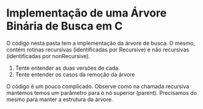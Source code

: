 # Implementação de uma Árvore Binária de Busca em C

O código nesta pasta tem a implementação da árvore de busca. O mesmo, contém
rotinas recursivas (identificadas por Recursive) e não recursivas
(identificadas por nonRecursive).

1. Tente entender as duas versões de cada.
1. Tente entender os casos da remoção da árvore

O código é um pouco complicado. Observe como na chamada recursiva mantemos
temos um parâmetro para o nó superior (parent). Precisamos do mesmo para
manter a estrutura da árvore.

